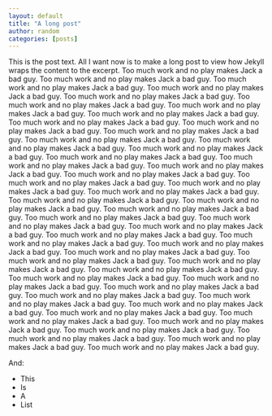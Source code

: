```yaml
---
layout: default
title: "A long post"
author: random
categories: [posts]
---
```

This is the post text. All I want now is to make a long post to view how Jekyll wraps the content to the excerpt. Too much work and no play makes Jack a bad guy. Too much work and no play makes Jack a bad guy. Too much work and no play makes Jack a bad guy. Too much work and no play makes Jack a bad guy. Too much work and no play makes Jack a bad guy. Too much work and no play makes Jack a bad guy. Too much work and no play makes Jack a bad guy. Too much work and no play makes Jack a bad guy. Too much work and no play makes Jack a bad guy. Too much work and no play makes Jack a bad guy. Too much work and no play makes Jack a bad guy. Too much work and no play makes Jack a bad guy. Too much work and no play makes Jack a bad guy. Too much work and no play makes Jack a bad guy. Too much work and no play makes Jack a bad guy. Too much work and no play makes Jack a bad guy. Too much work and no play makes Jack a bad guy. Too much work and no play makes Jack a bad guy. Too much work and no play makes Jack a bad guy. Too much work and no play makes Jack a bad guy. Too much work and no play makes Jack a bad guy. Too much work and no play makes Jack a bad guy. Too much work and no play makes Jack a bad guy. Too much work and no play makes Jack a bad guy. Too much work and no play makes Jack a bad guy. Too much work and no play makes Jack a bad guy. Too much work and no play makes Jack a bad guy. Too much work and no play makes Jack a bad guy. Too much work and no play makes Jack a bad guy. Too much work and no play makes Jack a bad guy. Too much work and no play makes Jack a bad guy. Too much work and no play makes Jack a bad guy. Too much work and no play makes Jack a bad guy. Too much work and no play makes Jack a bad guy. Too much work and no play makes Jack a bad guy. Too much work and no play makes Jack a bad guy. Too much work and no play makes Jack a bad guy. Too much work and no play makes Jack a bad guy. Too much work and no play makes Jack a bad guy. Too much work and no play makes Jack a bad guy. Too much work and no play makes Jack a bad guy. Too much work and no play makes Jack a bad guy. Too much work and no play makes Jack a bad guy. Too much work and no play makes Jack a bad guy. Too much work and no play makes Jack a bad guy. Too much work and no play makes Jack a bad guy. Too much work and no play makes Jack a bad guy. 

And:

- This
- Is
- A
- List
